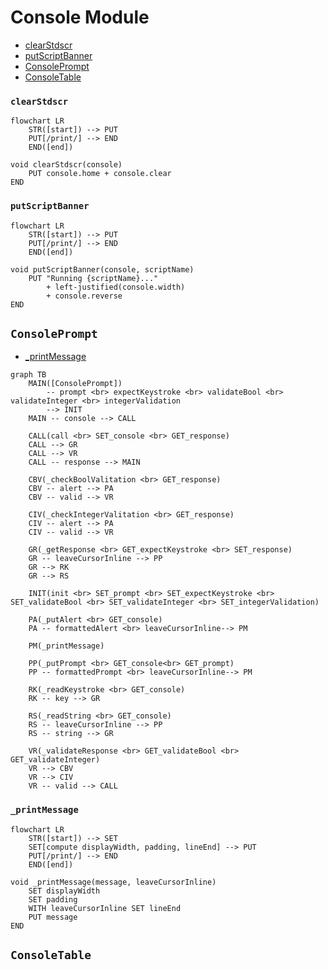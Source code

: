 # Console Module
* [clearStdscr](#clearstdscr)
* [putScriptBanner](#putscriptbanner)
* [ConsolePrompt](#consoleprompt)
* [ConsoleTable](#consoletable)
### `clearStdscr`
```mermaid
flowchart LR
    STR([start]) --> PUT
    PUT[/print/] --> END
    END([end])
```
```
void clearStdscr(console)
    PUT console.home + console.clear
END
```
### `putScriptBanner`
```mermaid
flowchart LR
    STR([start]) --> PUT
    PUT[/print/] --> END
    END([end])
```
```
void putScriptBanner(console, scriptName)
    PUT "Running {scriptName}..."
        + left-justified(console.width)
        + console.reverse
END
```
## `ConsolePrompt`
* [_printMessage](#_printmessage)
```mermaid
graph TB
    MAIN([ConsolePrompt]) 
        -- prompt <br> expectKeystroke <br> validateBool <br> validateInteger <br> integerValidation 
        --> INIT
    MAIN -- console --> CALL

    CALL(call <br> SET_console <br> GET_response)
    CALL --> GR
    CALL --> VR
    CALL -- response --> MAIN

    CBV(_checkBoolValitation <br> GET_response)
    CBV -- alert --> PA
    CBV -- valid --> VR

    CIV(_checkIntegerValitation <br> GET_response)
    CIV -- alert --> PA
    CIV -- valid --> VR

    GR(_getResponse <br> GET_expectKeystroke <br> SET_response)
    GR -- leaveCursorInline --> PP
    GR --> RK
    GR --> RS

    INIT(init <br> SET_prompt <br> SET_expectKeystroke <br> SET_validateBool <br> SET_validateInteger <br> SET_integerValidation)

    PA(_putAlert <br> GET_console)
    PA -- formattedAlert <br> leaveCursorInline--> PM

    PM(_printMessage)

    PP(_putPrompt <br> GET_console<br> GET_prompt)
    PP -- formattedPrompt <br> leaveCursorInline--> PM

    RK(_readKeystroke <br> GET_console)
    RK -- key --> GR

    RS(_readString <br> GET_console)
    RS -- leaveCursorInline --> PP
    RS -- string --> GR

    VR(_validateResponse <br> GET_validateBool <br> GET_validateInteger)
    VR --> CBV
    VR --> CIV
    VR -- valid --> CALL
```
### `_printMessage`
```mermaid
flowchart LR
    STR([start]) --> SET
    SET[compute displayWidth, padding, lineEnd] --> PUT
    PUT[/print/] --> END
    END([end])
```
```
void _printMessage(message, leaveCursorInline)
    SET displayWidth
    SET padding
    WITH leaveCursorInline SET lineEnd
    PUT message
END
```
## `ConsoleTable`
